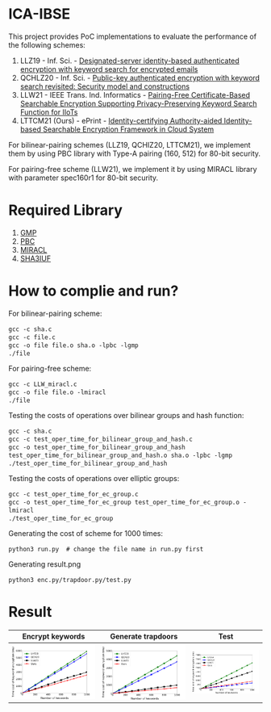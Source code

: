 # ICA-IBSE


This project provides PoC implementations to evaluate the performance of the following schemes:

1. LLZ19 - Inf. Sci. - [Designated-server identity-based authenticated encryption with keyword search for encrypted emails](https://doi.org/10.1016/j.ins.2019.01.004)
2. QCHLZ20 - Inf. Sci. - [Public-key authenticated encryption with keyword search revisited: Security model and constructions](https://doi.org/10.1016/j.ins.2019.12.063)
3. LLW21 - IEEE Trans. Ind. Informatics - [Pairing-Free Certificate-Based Searchable Encryption Supporting Privacy-Preserving Keyword Search Function for IIoTs](https://doi.org/10.1109/TII.2020.3006474)
4. LTTCM21 (Ours) - ePrint - [Identity-certifying Authority-aided Identity-based Searchable Encryption Framework in Cloud System](https://eprint.iacr.org/2021/337.pdf)

For bilinear-pairing schemes (LLZ19, QCHIZ20, LTTCM21), we implement them by using PBC library with Type-A pairing (160, 512) for 80-bit security.

For pairing-free scheme (LLW21), we implement it by using MIRACL library with parameter spec160r1 for 80-bit security.


Required Library
===========
1. [GMP](https://gmplib.org/)
2. [PBC](https://crypto.stanford.edu/pbc/)
3. [MIRACL](https://github.com/miracl/MIRACL)
4. [SHA3IUF](https://github.com/brainhub/SHA3IUF)



How to complie and run?
===========
For bilinear-pairing scheme:
```
gcc -c sha.c
gcc -c file.c
gcc -o file file.o sha.o -lpbc -lgmp
./file
```

For pairing-free scheme:
```
gcc -c LLW_miracl.c
gcc -o file file.o -lmiracl
./file
```

Testing the costs of operations over bilinear groups and hash function:
```
gcc -c sha.c
gcc -c test_oper_time_for_bilinear_group_and_hash.c
gcc -o test_oper_time_for_bilinear_group_and_hash test_oper_time_for_bilinear_group_and_hash.o sha.o -lpbc -lgmp
./test_oper_time_for_bilinear_group_and_hash
```

Testing the costs of operations over elliptic groups:
```
gcc -c test_oper_time_for_ec_group.c
gcc -o test_oper_time_for_ec_group test_oper_time_for_ec_group.o -lmiracl
./test_oper_time_for_ec_group
```

Generating the cost of scheme for 1000 times:
```
python3 run.py  # change the file name in run.py first
```

Generating result.png
```
python3 enc.py/trapdoor.py/test.py
```

Result
===========
Encrypt keywords             |  Generate trapdoors       | Test
:-------------------------:|:-------------------------:|:-------------------------:
![](enc.png)  |  ![](trapdoor.png) | ![](test.png)